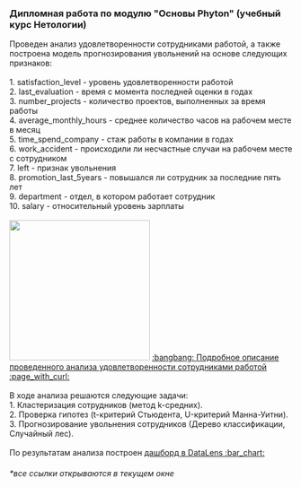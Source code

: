 <h3> Дипломная работа по модулю "Основы Phyton" (учебный курс Нетологии) </h3>
Проведен анализ удовлетворенности сотрудниками работой, а также построена модель прогнозирования увольнений на основе следующих признаков:<br>
<br>
1. satisfaction_level - уровень удовлетворенности работой <br>
2. last_evaluation - время с момента последней оценки в годах <br>
3. number_projects - количество проектов, выполненных за время работы <br>
4. average_monthly_hours - среднее количество часов на рабочем месте в месяц <br>
5. time_spend_company - стаж работы в компании в годах <br>
6. work_accident - происходили ли несчастные случаи на рабочем месте с сотрудником <br>
7. left - признак увольнения <br>
8. promotion_last_5years - повышался ли сотрудник за последние пять лет <br>
9. department - отдел, в котором работает сотрудник <br>
10. salary - относительный уровень зарплаты <br>
<br>
<img src="https://user-images.githubusercontent.com/63310859/213919213-ff67d316-35ac-468a-a7ec-cc6d62259d59.jpg" height="250"/>
<a href="https://docs.google.com/document/d/1_z0sNM1jI5d9XAnMmxlPpkdzZhtOGSlYeajZi6fdkZA/edit?usp=sharing"> :bangbang: Подробное описание проведенного анализа удовлетворенности сотрудниками работой :page_with_curl: </a><br>
<br>
В ходе анализа решаются следующие задачи: <br>
1. Кластеризация сотрудников (метод k-средних). <br>
2. Проверка гипотез (t-критерий Стьюдента, U-критерий Манна-Уитни).<br>
3. Прогнозирование увольнения сотрудников (Дерево классификации, Случайный лес).<br>
<br>
По результатам анализа построен <a href="https://datalens.yandex.ru/762f6ry56m9gw-udovletvorennost-sotrudnikami-rabotoy-priznaki-uvolnen"> дашборд в DataLens :bar_chart: </a><br>
<h6>*все ссылки открываются в текущем окне</h6>
